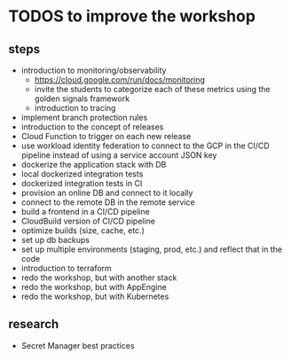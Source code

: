 # TODOS to improve the workshop

## steps

- introduction to monitoring/observability
  - https://cloud.google.com/run/docs/monitoring
  - invite the students to categorize each of these metrics using the golden signals framework
  - introduction to tracing
- implement branch protection rules
- introduction to the concept of releases
- Cloud Function to trigger on each new release
- use workload identity federation to connect to the GCP in the CI/CD pipeline instead of using a service account JSON key
- dockerize the application stack with DB
- local dockerized integration tests
- dockerized integration tests in CI
- provision an online DB and connect to it locally
- connect to the remote DB in the remote service
- build a frontend in a CI/CD pipeline
- CloudBuild version of CI/CD pipeline
- optimize builds (size, cache, etc.)
- set up db backups
- set up multiple environments (staging, prod, etc.) and reflect that in the code
- introduction to terraform
- redo the workshop, but with another stack
- redo the workshop, but with AppEngine
- redo the workshop, but with Kubernetes

## research

- Secret Manager best practices

